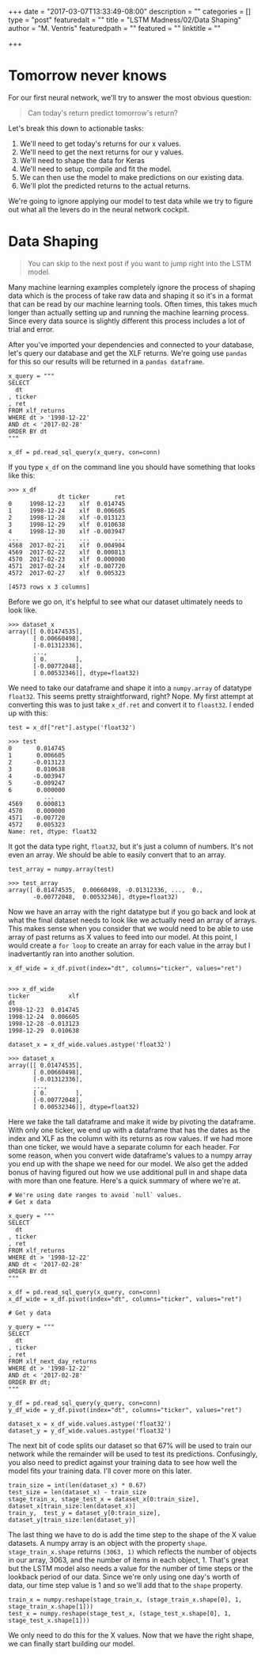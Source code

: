 +++
date = "2017-03-07T13:33:49-08:00"
description = ""
categories = []
type = "post"
featuredalt = ""
title = "LSTM Madness/02/Data Shaping"
author = "M. Ventris"
featuredpath = ""
featured = ""
linktitle = ""

+++

# Tomorrow never knows

For our first neural network, we'll try to answer the most obvious question:

> Can today's return predict tomorrow's return?

Let's break this down to actionable tasks:

1. We'll need to get today's returns for our x values.
2. We'll need to get the next returns for our y values.
3. We'll need to shape the data for Keras
4. We'll need to setup, compile and fit the model.
5. We can then use the model to make predictions on our existing data.
6. We'll plot the predicted returns to the actual returns.

We're going to ignore applying our model to test data while we try to figure out what all the levers do in the neural network cockpit.

# Data Shaping

> You can skip to the next post if you want to jump right into the LSTM model.

Many machine learning examples completely ignore the process of shaping data which is the process of take raw data and shaping it so it's in a format that can be read by our machine learning tools. Often times, this takes much longer than actually setting up and running the machine learning process. Since every data source is slightly different this process includes a lot of trial and error.

After you've imported your dependencies and connected to your database,
let's query our database and get the XLF returns. We're going use `pandas` for this so our results will be returned in a `pandas dataframe`.

```
x_query = """
SELECT
  dt
, ticker
, ret
FROM xlf_returns
WHERE dt > '1998-12-22'
AND dt < '2017-02-28'
ORDER BY dt
"""

x_df = pd.read_sql_query(x_query, con=conn)
```

If you type `x_df` on the command line you should have something that looks like this:

```
>>> x_df
              dt ticker       ret
0     1998-12-23    xlf  0.014745
1     1998-12-24    xlf  0.006605
2     1998-12-28    xlf -0.013123
3     1998-12-29    xlf  0.010638
4     1998-12-30    xlf -0.003947
...          ...    ...       ...
4568  2017-02-21    xlf  0.004904
4569  2017-02-22    xlf  0.000813
4570  2017-02-23    xlf  0.000000
4571  2017-02-24    xlf -0.007720
4572  2017-02-27    xlf  0.005323

[4573 rows x 3 columns]
```

Before we go on, it's helpful to see what our dataset ultimately needs to look like.

```
>>> dataset_x
array([[ 0.01474535],
       [ 0.00660498],
       [-0.01312336],
       ...,
       [ 0.        ],
       [-0.00772048],
       [ 0.00532346]], dtype=float32)
```

We need to take our dataframe and shape it into a `numpy.array` of datatype `float32`. This seems pretty straightforward, right? Nope. My first attempt at converting this was to just take `x_df.ret` and convert it to `floast32`. I ended up with this:

```
test = x_df["ret"].astype('float32')

>>> test
0       0.014745
1       0.006605
2      -0.013123
3       0.010638
4      -0.003947
5      -0.009247
6       0.000000
          ...   
4569    0.000813
4570    0.000000
4571   -0.007720
4572    0.005323
Name: ret, dtype: float32
```

It got the data type right, `float32`, but it's just a column of numbers. It's not even an array. We should be able to easily convert that to an array.

```
test_array = numpy.array(test)

>>> test_array
array([ 0.01474535,  0.00660498, -0.01312336, ...,  0.,
       -0.00772048,  0.00532346], dtype=float32)
```

Now we have an array with the right datatype but if you go back and look at what the final dataset needs to look like we actually need an array of arrays. This makes sense when you consider that we would need to be able to use array of past returns as X values to feed into our model. At this point, I would create a `for loop` to create an array for each value in the array but I inadvertantly ran into another solution. 

```
x_df_wide = x_df.pivot(index="dt", columns="ticker", values="ret")


>>> x_df_wide
ticker           xlf
dt                  
1998-12-23  0.014745
1998-12-24  0.006605
1998-12-28 -0.013123
1998-12-29  0.010638

dataset_x = x_df_wide.values.astype('float32')

>>> dataset_x
array([[ 0.01474535],
       [ 0.00660498],
       [-0.01312336],
       ..., 
       [ 0.        ],
       [-0.00772048],
       [ 0.00532346]], dtype=float32)
```

Here we take the tall dataframe and make it wide by pivoting the dataframe. With only one ticker, we end up with a dataframe that has the dates as the index and XLF as the column with its returns as row values. If we had more than one ticker, we would have a separate column for each header. For some reason, when you convert wide dataframe's values to a numpy array you end up with the shape we need for our model. We also get the added bonus of having figured out how we use additional pull in and shape data with more than one feature. Here's a quick summary of where we're at.

```
# We're using date ranges to avoid `null` values.
# Get x data

x_query = """
SELECT
  dt
, ticker
, ret
FROM xlf_returns
WHERE dt > '1998-12-22'
AND dt < '2017-02-28'
ORDER BY dt
"""

x_df = pd.read_sql_query(x_query, con=conn)
x_df_wide = x_df.pivot(index="dt", columns="ticker", values="ret")

# Get y data

y_query = """
SELECT
  dt
, ticker
, ret
FROM xlf_next_day_returns
WHERE dt > '1998-12-22'
AND dt < '2017-02-28'
ORDER BY dt;
"""

y_df = pd.read_sql_query(y_query, con=conn)
y_df_wide = y_df.pivot(index="dt", columns="ticker", values="ret")

dataset_x = x_df_wide.values.astype('float32')
dataset_y = y_df_wide.values.astype('float32')
```

The next bit of code splits our dataset so that 67% will be used to train our network while the remainder will be used to test its predictions. Confusingly, you also need to predict against your training data to see how well the model fits your training data. I'll cover more on this later. 

```
train_size = int(len(dataset_x) * 0.67)
test_size = len(dataset_x) - train_size
stage_train_x, stage_test_x = dataset_x[0:train_size], dataset_x[train_size:len(dataset_x)]
train_y,  test_y = dataset_y[0:train_size], dataset_y[train_size:len(dataset_y)]
```

The last thing we have to do is add the time step to the shape of the X value datasets. A numpy array is an object with the property `shape`. `stage_train_x.shape` returns `(3063, 1)` which reflects the number of objects in our array, 3063, and the number of items in each object, 1. That's great but the LSTM model also needs a value for the number of time steps or the lookback period of our data. Since we're only using one day's worth of data, our time step value is 1 and so we'll add that to the `shape` property.

```
train_x = numpy.reshape(stage_train_x, (stage_train_x.shape[0], 1, stage_train_x.shape[1]))
test_x = numpy.reshape(stage_test_x, (stage_test_x.shape[0], 1, stage_test_x.shape[1]))
```

We only need to do this for the X values. Now that we have the right shape, we can finally start building our model. 


